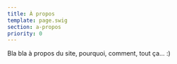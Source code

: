 ```yaml
---
title: À propos
template: page.swig
section: a-propos
priority: 0
---
```


Bla bla à propos du site, pourquoi, comment, tout ça... :)
